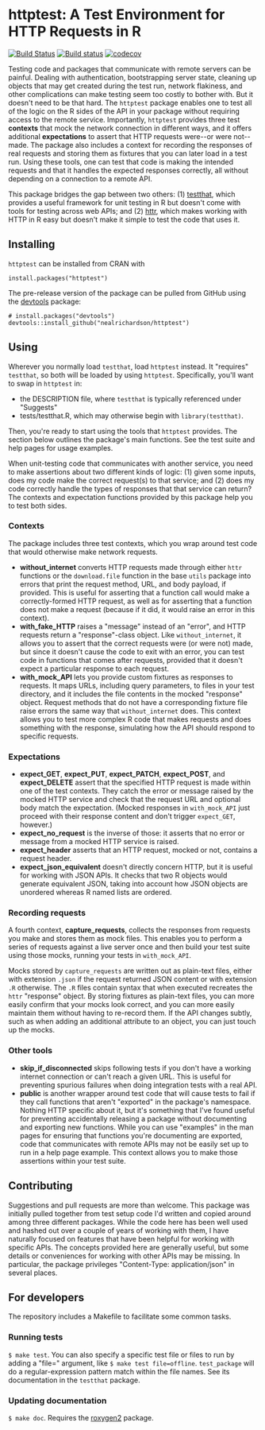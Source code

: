 # httptest: A Test Environment for HTTP Requests in R

[![Build Status](https://travis-ci.org/nealrichardson/httptest.png?branch=master)](https://travis-ci.org/nealrichardson/httptest) [![Build status](https://ci.appveyor.com/api/projects/status/egrw65593iso21cu?svg=true)](https://ci.appveyor.com/project/nealrichardson/httptest) [![codecov](https://codecov.io/gh/nealrichardson/httptest/branch/master/graph/badge.svg)](https://codecov.io/gh/nealrichardson/httptest)

Testing code and packages that communicate with remote servers can be painful. Dealing with authentication, bootstrapping server state, cleaning up objects that may get created during the test run, network flakiness, and other complications can make testing seem too costly to bother with. But it doesn't need to be that hard. The `httptest` package enables one to test all of the logic on the R sides of the API in your package without requiring access to the remote service. Importantly, `httptest` provides three test **contexts** that mock the network connection in different ways, and it offers additional **expectations** to assert that HTTP requests were--or were not--made. The package also includes a context for recording the responses of real requests and storing them as fixtures that you can later load in a test run. Using these tools, one can test that code is making the intended requests and that it handles the expected responses correctly, all without depending on a connection to a remote API.

This package bridges the gap between two others: (1) [testthat](https://github.com/hadley/testthat), which provides a useful framework for unit testing in R but doesn't come with tools for testing across web APIs; and (2) [httr](https://github.com/hadley/httr), which makes working with HTTP in R easy but doesn't make it simple to test the code that uses it.

## Installing

`httptest` can be installed from CRAN with

    install.packages("httptest")

The pre-release version of the package can be pulled from GitHub using the [devtools](https://github.com/hadley/devtools) package:

    # install.packages("devtools")
    devtools::install_github("nealrichardson/httptest")

## Using

Wherever you normally load `testthat`, load `httptest` instead. It "requires" `testthat`, so both will be loaded by using `httptest`. Specifically, you'll want to swap in `httptest` in:

* the DESCRIPTION file, where `testthat` is typically referenced under "Suggests"
* tests/testthat.R, which may otherwise begin with `library(testthat)`.

Then, you're ready to start using the tools that `httptest` provides. The section below outlines the package's main functions. See the test suite and help pages for usage examples.

When unit-testing code that communicates with another service, you need to make assertions about two different kinds of logic: (1) given some inputs, does my code make the correct request(s) to that service; and (2) does my code correctly handle the types of responses that that service can return? The contexts and expectation functions provided by this package help you to test both sides.

### Contexts

The package includes three test contexts, which you wrap around test code that would otherwise make network requests.

* **without_internet** converts HTTP requests made through either `httr` functions or the `download.file` function in the base `utils` package into errors that print the request method, URL, and body payload, if provided. This is useful for asserting that a function call would make a correctly-formed HTTP request, as well as for asserting that a function does not make a request (because if it did, it would raise an error in this context).
* **with_fake_HTTP** raises a "message" instead of an "error", and HTTP requests return a "response"-class object. Like `without_internet`, it allows you to assert that the correct requests were (or were not) made, but since it doesn't cause the code to exit with an error, you can test code in functions that comes after requests, provided that it doesn't expect a particular response to each request.
* **with_mock_API** lets you provide custom fixtures as responses to requests. It maps URLs, including query parameters, to files in your test directory, and it includes the file contents in the mocked "response" object. Request methods that do not have a corresponding fixture file raise errors the same way that `without_internet` does. This context allows you to test more complex R code that makes requests and does something with the response, simulating how the API should respond to specific requests.

### Expectations

* **expect_GET**, **expect_PUT**, **expect_PATCH**, **expect_POST**, and **expect_DELETE** assert that the specified HTTP request is made within one of the test contexts. They catch the error or message raised by the mocked HTTP service and check that the request URL and optional body match the expectation. (Mocked responses in `with_mock_API` just proceed with their response content and don't trigger `expect_GET`, however.)
* **expect_no_request** is the inverse of those: it asserts that no error or message from a mocked HTTP service is raised.
* **expect_header** asserts that an HTTP request, mocked or not, contains a request header.
* **expect_json_equivalent** doesn't directly concern HTTP, but it is useful for working with JSON APIs. It checks that two R objects would generate equivalent JSON, taking into account how JSON objects are unordered whereas R named lists are ordered.

### Recording requests

A fourth context, **capture_requests**, collects the responses from requests you make and stores them as mock files. This enables you to perform a series of requests against a live server once and then build your test suite using those mocks, running your tests in `with_mock_API`.

Mocks stored by `capture_requests` are written out as plain-text files, either with extension `.json` if the request returned JSON content or with extension `.R` otherwise. The `.R` files contain syntax that when executed recreates the `httr` "response" object. By storing fixtures as plain-text files, you can more easily confirm that your mocks look correct, and you can more easily maintain them without having to re-record them. If the API changes subtly, such as when adding an additional attribute to an object, you can just touch up the mocks.

### Other tools

* **skip_if_disconnected** skips following tests if you don't have a working internet connection or can't reach a given URL. This is useful for preventing spurious failures when doing integration tests with a real API.
* **public** is another wrapper around test code that will cause tests to fail if they call functions that aren't "exported" in the package's namespace. Nothing HTTP specific about it, but it's something that I've found useful for preventing accidentally releasing a package without documenting and exporting new functions. While you can use "examples" in the man pages for ensuring that functions you're documenting are exported, code that communicates with remote APIs may not be easily set up to run in a help page example. This context allows you to make those assertions within your test suite.

## Contributing

Suggestions and pull requests are more than welcome. This package was initially pulled together from test setup code I'd written and copied around among three different packages. While the code here has been well used and hashed out over a couple of years of working with them, I have naturally focused on features that have been helpful for working with specific APIs. The concepts provided here are generally useful, but some details or conveniences for working with other APIs may be missing. In particular, the package privileges "Content-Type: application/json" in several places.

## For developers

The repository includes a Makefile to facilitate some common tasks.

### Running tests

`$ make test`. You can also specify a specific test file or files to run by adding a "file=" argument, like `$ make test file=offline`. `test_package` will do a regular-expression pattern match within the file names. See its documentation in the `testthat` package.

### Updating documentation

`$ make doc`. Requires the [roxygen2](https://github.com/klutometis/roxygen) package.
